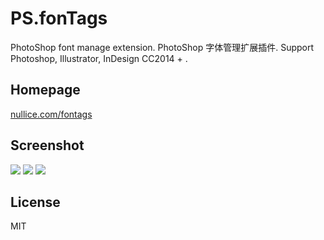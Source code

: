 # PS.fonTags
PhotoShop font manage extension.  PhotoShop 字体管理扩展插件.
Support Photoshop, Illustrator, InDesign CC2014 + .

## Homepage
[nullice.com/fontags](nullice.com/fontags)


## Screenshot
![](http://7d9pbx.com1.z0.glb.clouddn.com/fontags_pick_tag.gif)
![](http://7d9pbx.com1.z0.glb.clouddn.com/fontags_%E5%AD%97%E4%BD%93%E9%A2%84%E8%A7%88.gif)
![](http://7d9pbx.com1.z0.glb.clouddn.com/fontags_%E5%AD%97%E4%BD%93%E6%90%9C%E7%B4%A2.gif)


## License
MIT
